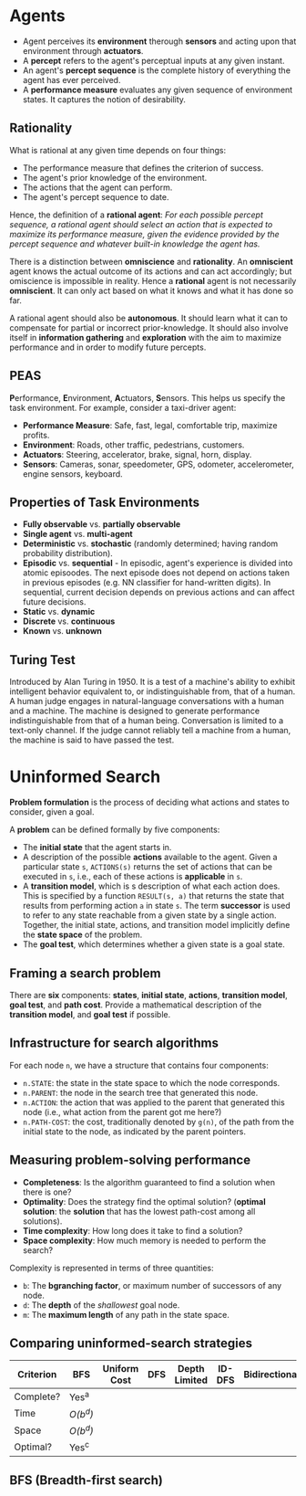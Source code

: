 Agents
======

 - Agent perceives its **environment** therough **sensors** and acting upon that environment through **actuators**. 
 - A **percept** refers to the agent's perceptual inputs at any given instant. 
 - An agent's **percept sequence** is the complete history of everything the agent has ever perceived.
 - A **performance measure** evaluates any given sequence of environment states. It captures the notion of desirability.

Rationality
-----------

What is rational at any given time depends on four things:

 - The performance measure that defines the criterion of success.
 - The agent's prior knowledge of the environment.
 - The actions that the agent can perform.
 - The agent's percept sequence to date.

Hence, the definition of a **rational agent**: *For each possible percept sequence, a rational agent should select an action that is expected to maximize its performance measure, given the evidence provided by the percept sequence and whatever built-in knowledge the agent has.*

There is a distinction between **omniscience** and **rationality**. An **omniscient** agent knows the actual outcome of its actions and can act accordingly; but omiscience is impossible in reality. Hence a **rational** agent is not necessarily **omniscient**. It can only act based on what it knows and what it has done so far. 

A rational agent should also be **autonomous**. It should learn what it can to compensate for partial or incorrect prior-knowledge. It should also involve itself in **information gathering** and **exploration** with the aim to maximize performance and in order to modify future percepts.

PEAS
----

**P**erformance, **E**nvironment, **A**ctuators, **S**ensors. This helps us specify the task environment. For example, consider a taxi-driver agent:

 - **Performance Measure**: Safe, fast, legal, comfortable trip, maximize profits.
 - **Environment**: Roads, other traffic, pedestrians, customers.
 - **Actuators**: Steering, accelerator, brake, signal, horn, display.
 - **Sensors**: Cameras, sonar, speedometer, GPS, odometer, accelerometer, engine sensors, keyboard.

Properties of Task Environments
-------------------------------

 - **Fully observable** vs. **partially observable**
 - **Single agent** vs. **multi-agent**
 - **Deterministic** vs. **stochastic** (randomly determined; having random probability distribution).
 - **Episodic** vs. **sequential** - In episodic, agent's experience is divided into atomic episoodes. The next episode does not depend on actions taken in previous episodes (e.g. NN classifier for hand-written digits). In sequential, current decision depends on previous actions and can affect future decisions.
 - **Static** vs. **dynamic**
 - **Discrete** vs. **continuous**
 - **Known** vs. **unknown**

Turing Test
-----------

Introduced by Alan Turing in 1950. It is a test of a machine's ability to exhibit intelligent behavior equivalent to, or indistinguishable from, that of a human. A human judge engages in natural-language conversations with a human and a machine. The machine is designed to generate performance indistinguishable from that of a human being. Conversation is limited to a text-only channel. If the judge cannot reliably tell a machine from a human, the machine is said to have passed the test.

Uninformed Search
=================

**Problem formulation** is the process of deciding what actions and states to consider, given a goal. 

A **problem** can be defined formally by five components:

 - The **initial state** that the agent starts in.
 - A description of the possible **actions** available to the agent. Given a particular state `s`, `ACTIONS(s)` returns the set of actions that can be executed in `s`, i.e., each of these actions is **applicable** in `s`. 
 - A **transition model**, which is s description of what each action does. This is specified by a function `RESULT(s, a)` that returns the state that results from performing action `a` in state `s`. The term **successor** is used to refer to any state reachable from a given state by a single action. Together, the initial state, actions, and transition model implicitly define the **state space** of the problem. 
 - The **goal test**, which determines whether a given state is a goal state. 

Framing a search problem
------------------------

There are **six** components: **states**, **initial state**, **actions**, **transition model**, **goal test**, and **path cost**. Provide a mathematical description of the **transition model**, and **goal test** if possible.

Infrastructure for search algorithms
------------------------------------

For each node `n`, we have a structure that contains four components:

 - `n.STATE`: the state in the state space to which the node corresponds.
 - `n.PARENT`: the node in the search tree that generated this node.
 - `n.ACTION`: the action that was applied to the parent that generated this node (i.e., what action from the parent got me here?)
 - `n.PATH-COST`: the cost, traditionally denoted by `g(n)`, of the path from the initial state to the node, as indicated by the parent pointers.

Measuring problem-solving performance
-------------------------------------

 - **Completeness**: Is the algorithm guaranteed to find a solution when there is one?
 - **Optimality**: Does the strategy find the optimal solution? (**optimal solution**: the **solution** that has the lowest path-cost among all solutions).
 - **Time complexity**: How long does it take to find a solution?
 - **Space complexity**: How much memory is needed to perform the search?

Complexity is represented in terms of three quantities:

 - `b`: The **bgranching factor**, or maximum number of successors of any node.
 - `d`: The **depth** of the *shallowest* goal node.
 - `m`: The **maximum length** of any path in the state space. 

Comparing uninformed-search strategies
--------------------------------------

| **Criterion** | **BFS**            | **Uniform Cost** | **DFS** | **Depth Limited** | **ID-DFS** | **Bidirectional**  |
|---------------|--------------------|------------------|---------|-------------------|------------|--------------------|
|   Complete?   | Yes<sup>a</sup>    |                  |         |                   |            |                    |
|     Time      | *O(b<sup>d</sup>)* |                  |         |                   |            |                    |
|     Space     | *O(b<sup>d</sup>)* |                  |         |                   |            |                    |
|    Optimal?   | Yes<sup>c</sup>    |                  |         |                   |            |                    |

BFS (Breadth-first search)
--------------------------



